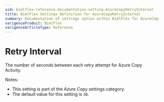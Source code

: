 ```yaml
---
uid: bimlflex-reference-documentation-setting-AzureCopyRetryInterval
title: BimlFlex Settings Definition for AzureCopyRetryInterval
summary: Documentation of settings option within BimlFlex for AzureCopyRetryInterval
varigenceProduct: BimlFlex
varigenceArticleType: Reference
---
```


# Retry Interval

The number of seconds between each retry attempt for Azure Copy Activity.

Notes:

* This setting is part of the *Azure Copy* settings category.
* The default value for this setting is `30`.